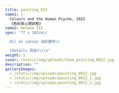 ```yaml
---
title: painting_012
name1: |-
  Colours and the Human Psyche, 2022
  《色彩與心理狀態》
name2: Helene III
spec: "77 x 102cm\r

  Oil on canvas 油彩畫布\r

  (Details 局部)\r\n"
weight: 1
cover: /static/img/uploads/thum_painting_0012.jpg
description: ""
galleryImages:
  - /static/img/uploads/painting_0012.jpg
  - /static/img/uploads/painting_0012_1.jpg
  - /static/img/uploads/painting_0012_2.jpg
---
```

